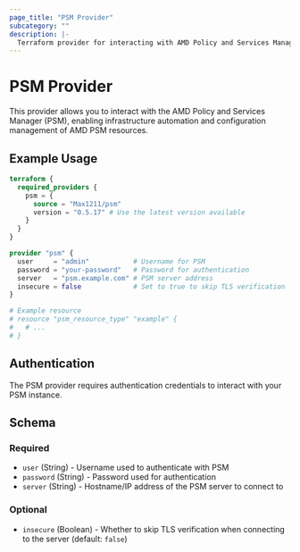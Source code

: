 ```yaml
---
page_title: "PSM Provider"
subcategory: ""
description: |-
  Terraform provider for interacting with AMD Policy and Services Manager (PSM).
---
```


# PSM Provider

This provider allows you to interact with the AMD Policy and Services Manager (PSM), enabling infrastructure automation and configuration management of AMD PSM resources.

## Example Usage

```terraform
terraform {
  required_providers {
    psm = {
      source = "Max1211/psm"
      version = "0.5.17" # Use the latest version available
    }
  }
}

provider "psm" {
  user     = "admin"           # Username for PSM
  password = "your-password"   # Password for authentication
  server   = "psm.example.com" # PSM server address
  insecure = false             # Set to true to skip TLS verification
}

# Example resource
# resource "psm_resource_type" "example" {
#   # ...
# }
```

## Authentication

The PSM provider requires authentication credentials to interact with your PSM instance.

## Schema

### Required

- `user` (String) - Username used to authenticate with PSM
- `password` (String) - Password used for authentication
- `server` (String) - Hostname/IP address of the PSM server to connect to

### Optional

- `insecure` (Boolean) - Whether to skip TLS verification when connecting to the server (default: `false`)

